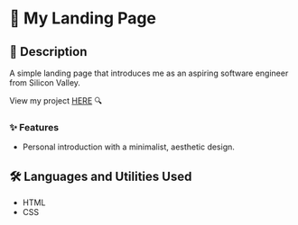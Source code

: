 # 🌉 My Landing Page

## 📝 Description
A simple landing page that introduces me as an aspiring software engineer from Silicon Valley.

View my project [HERE](https://mikaebal.github.io/landing-page/) 🔍

### ✨ Features

- Personal introduction with a minimalist, aesthetic design.

## 🛠️ Languages and Utilities Used

- HTML
- CSS
